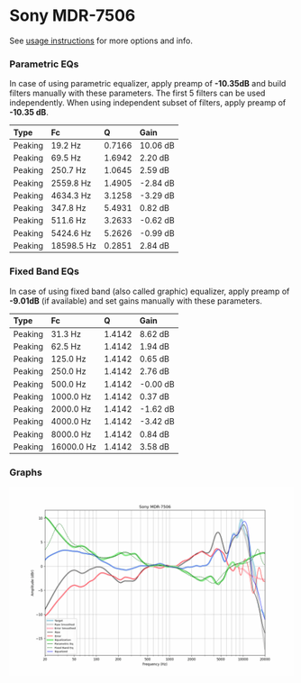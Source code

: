 # Sony MDR-7506
See [usage instructions](https://github.com/jaakkopasanen/AutoEq#usage) for more options and info.

### Parametric EQs
In case of using parametric equalizer, apply preamp of **-10.35dB** and build filters manually
with these parameters. The first 5 filters can be used independently.
When using independent subset of filters, apply preamp of **-10.35 dB**.

| Type    | Fc         |      Q | Gain     |
|:--------|:-----------|:-------|:---------|
| Peaking | 19.2 Hz    | 0.7166 | 10.06 dB |
| Peaking | 69.5 Hz    | 1.6942 | 2.20 dB  |
| Peaking | 250.7 Hz   | 1.0645 | 2.59 dB  |
| Peaking | 2559.8 Hz  | 1.4905 | -2.84 dB |
| Peaking | 4634.3 Hz  | 3.1258 | -3.29 dB |
| Peaking | 347.8 Hz   | 5.4931 | 0.82 dB  |
| Peaking | 511.6 Hz   | 3.2633 | -0.62 dB |
| Peaking | 5424.6 Hz  | 5.2626 | -0.99 dB |
| Peaking | 18598.5 Hz | 0.2851 | 2.84 dB  |

### Fixed Band EQs
In case of using fixed band (also called graphic) equalizer, apply preamp of **-9.01dB**
(if available) and set gains manually with these parameters.

| Type    | Fc         |      Q | Gain     |
|:--------|:-----------|:-------|:---------|
| Peaking | 31.3 Hz    | 1.4142 | 8.62 dB  |
| Peaking | 62.5 Hz    | 1.4142 | 1.94 dB  |
| Peaking | 125.0 Hz   | 1.4142 | 0.65 dB  |
| Peaking | 250.0 Hz   | 1.4142 | 2.76 dB  |
| Peaking | 500.0 Hz   | 1.4142 | -0.00 dB |
| Peaking | 1000.0 Hz  | 1.4142 | 0.37 dB  |
| Peaking | 2000.0 Hz  | 1.4142 | -1.62 dB |
| Peaking | 4000.0 Hz  | 1.4142 | -3.42 dB |
| Peaking | 8000.0 Hz  | 1.4142 | 0.84 dB  |
| Peaking | 16000.0 Hz | 1.4142 | 3.58 dB  |

### Graphs
![](./Sony%20MDR-7506.png)